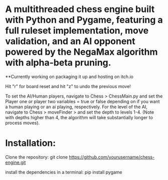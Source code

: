 # A multithreaded chess engine built with Python and Pygame, featuring a full ruleset implementation, move validation, and an AI opponent powered by the NegaMax algorithm with alpha-beta pruning.

**Currently working on packaging it up and hosting on itch.io

Hit "r" for board reset and hit "z" to undo the previous move!

To set the AI/Human players, navigate to Chess > ChessMain.py and set the Player one or player two variables = true or false depending on if you want a human playing or an ai playing, respectively.
For the level of the AI, navigate to Chess > moveFinder > and set the depth to levels 1-4. (Note with depths higher than 4, the algorithm will take substantially longer to process moves).

# Installation:
Clone the repository: git clone https://github.com/yourusername/chess-engine.git

install the dependencies in a terminal: pip install pygame
  
 
 
